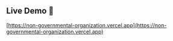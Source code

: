 ## Live Demo 🚀
[https://non-governmental-organization.vercel.app](https://non-governmental-organization.vercel.app)